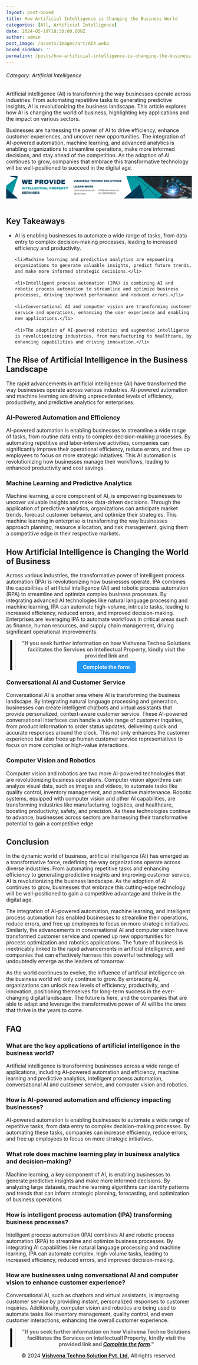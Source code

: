 ```yaml
---
layout: post-boxed
title: How Artificial Intelligence is Changing the Business World
categories: [All, Artificial Intelligence]
date: 2024-05-19T18:30:00.000Z
author: admin
post_image: /assets/images/art/AI4.webp
boxed_sidebar: ''
permalink: /posts/how-artificial-intelligence-is-changing-the-business-world
---
```


###### Category: Artificial Intelligence

<html lang="en">
<head>
    <meta charset="UTF-8">
    <meta name="viewport" content="width=device-width, initial-scale=1.0">
    <meta name="description" content="Discover how AI is transforming businesses with automation, machine learning, predictive analytics, and enhanced customer service.">
    <title><h1>How Artificial Intelligence is Changing the Business World</h1></title>
</head>
<body>

<p>Artificial intelligence (AI) is transforming the way businesses operate across industries. From automating repetitive tasks to generating predictive insights, AI is revolutionizing the business landscape. This article explores how AI is changing the world of business, highlighting key applications and the impact on various sectors.</p>

<p>Businesses are harnessing the power of AI to drive efficiency, enhance customer experiences, and uncover new opportunities. The integration of AI-powered automation, machine learning, and advanced analytics is enabling organizations to streamline operations, make more informed decisions, and stay ahead of the competition. As the adoption of AI continues to grow, companies that embrace this transformative technology will be well-positioned to succeed in the digital age.</p>

<!-- Image Banner Ad -->

<a href="/contact">
<img src="/assets/images/art/ip ads a.webp" alt="inlinead" style="max-width:100%; height:auto;">
</a>
<br><br>
	

<article>

<h2>Key Takeaways</h2>


<ul>
	<li>AI is enabling businesses to automate a wide range of tasks, from data entry to complex decision-making processes, leading to increased efficiency and productivity.</li>
	
	<li>Machine learning and predictive analytics are empowering organizations to generate valuable insights, predict future trends, and make more informed strategic decisions.</li>
	
	<li>Intelligent process automation (IPA) is combining AI and robotic process automation to streamline and optimize business processes, driving improved performance and reduced errors.</li>
	
	<li>Conversational AI and computer vision are transforming customer service and operations, enhancing the user experience and enabling new applications.</li>
	
	<li>The adoption of AI-powered robotics and augmented intelligence is revolutionizing industries, from manufacturing to healthcare, by enhancing capabilities and driving innovation.</li>
	
</ul>


<h2>The Rise of Artificial Intelligence in the Business Landscape</h2>

<p>The rapid advancements in artificial intelligence (AI) have transformed the way businesses operate across various industries. AI-powered automation and machine learning are driving unprecedented levels of efficiency, productivity, and predictive analytics for enterprises.</p>

<h3>AI-Powered Automation and Efficiency</h3>

<p>AI-powered automation is enabling businesses to streamline a wide range of tasks, from routine data entry to complex decision-making processes. By automating repetitive and labor-intensive activities, companies can significantly improve their operational efficiency, reduce errors, and free up employees to focus on more strategic initiatives. This AI automation is revolutionizing how businesses manage their workflows, leading to enhanced productivity and cost savings.</p>

<h3>Machine Learning and Predictive Analytics</h3>

<p>Machine learning, a core component of AI, is empowering businesses to uncover valuable insights and make data-driven decisions. Through the application of predictive analytics, organizations can anticipate market trends, forecast customer behavior, and optimize their strategies. This machine learning in enterprise is transforming the way businesses approach planning, resource allocation, and risk management, giving them a competitive edge in their respective markets.</p>


<h2>How Artificial Intelligence is Changing the World of Business</h2>

<p>Across various industries, the transformative power of intelligent process automation (IPA) is revolutionizing how businesses operate. IPA combines the capabilities of artificial intelligence (AI) and robotic process automation (RPA) to streamline and optimize complex business processes. By integrating advanced AI technologies like natural language processing and machine learning, IPA can automate high-volume, intricate tasks, leading to increased efficiency, reduced errors, and improved decision-making. Enterprises are leveraging IPA to automate workflows in critical areas such as finance, human resources, and supply chain management, driving significant operational improvements.</p>

<!-- Quote Ad with Button -->	
	
<center><blockquote style="position:relative;">
<p><b style="font-size:1em;">"If you seek further information on how Vishvena Techno Solutions facilitates the Services on Intellectual Property, kindly visit the provided link and</b></p>

<div style="position:absolute; top:0; bottom:0; left:-15px; border-left:5px solid black;"></div>
<p><a href="/contact" style="background-color: #2196F3; color: white; padding: 8px 16px; text-decoration: none; border-radius: 5px; font-weight: bold;">Complete the form</a></p>

</blockquote></center>


<h3>Conversational AI and Customer Service</h3>

<p>Conversational AI is another area where AI is transforming the business landscape. By integrating natural language processing and generation, businesses can create intelligent chatbots and virtual assistants that provide personalized, context-aware customer service. These AI-powered conversational interfaces can handle a wide range of customer inquiries, from product information to order status updates, delivering quick and accurate responses around the clock. This not only enhances the customer experience but also frees up human customer service representatives to focus on more complex or high-value interactions.</p>

<h3>Computer Vision and Robotics</h3>

<p>Computer vision and robotics are two more AI-powered technologies that are revolutionizing business operations. Computer vision algorithms can analyze visual data, such as images and videos, to automate tasks like quality control, inventory management, and predictive maintenance. Robotic systems, equipped with computer vision and other AI capabilities, are transforming industries like manufacturing, logistics, and healthcare, boosting productivity, safety, and precision. As these technologies continue to advance, businesses across sectors are harnessing their transformative potential to gain a competitive edge</p>

<h2>Conclusion</h2>

<p>In the dynamic world of business, artificial intelligence (AI) has emerged as a transformative force, redefining the way organizations operate across diverse industries. From automating repetitive tasks and enhancing efficiency to generating predictive insights and improving customer service, AI is revolutionizing the business landscape. As the adoption of AI continues to grow, businesses that embrace this cutting-edge technology will be well-positioned to gain a competitive advantage and thrive in the digital age.</p>

<p>The integration of AI-powered automation, machine learning, and intelligent process automation has enabled businesses to streamline their operations, reduce errors, and free up employees to focus on more strategic initiatives. Similarly, the advancements in conversational AI and computer vision have transformed customer service and opened up new opportunities for process optimization and robotics applications. The future of business is inextricably linked to the rapid advancements in artificial intelligence, and companies that can effectively harness this powerful technology will undoubtedly emerge as the leaders of tomorrow.</p>

<p>As the world continues to evolve, the influence of artificial intelligence on the business world will only continue to grow. By embracing AI, organizations can unlock new levels of efficiency, productivity, and innovation, positioning themselves for long-term success in the ever-changing digital landscape. The future is here, and the companies that are able to adapt and leverage the transformative power of AI will be the ones that thrive in the years to come.</p>

<h2>FAQ</h2>

<h3>What are the key applications of artificial intelligence in the business world?</h3>
<p>Artificial intelligence is transforming businesses across a wide range of applications, including AI-powered automation and efficiency, machine learning and predictive analytics, intelligent process automation, conversational AI and customer service, and computer vision and robotics.</p>

<h3>How is AI-powered automation and efficiency impacting businesses?</h3>
<p>AI-powered automation is enabling businesses to automate a wide range of repetitive tasks, from data entry to complex decision-making processes. By automating these tasks, companies can increase efficiency, reduce errors, and free up employees to focus on more strategic initiatives.</p>

<h3>What role does machine learning play in business analytics and decision-making?</h3>
<p>Machine learning, a key component of AI, is enabling businesses to generate predictive insights and make more informed decisions. By analyzing large datasets, machine learning algorithms can identify patterns and trends that can inform strategic planning, forecasting, and optimization of business operations</p>

<h3>How is intelligent process automation (IPA) transforming business processes?</h3>
<p>Intelligent process automation (IPA) combines AI and robotic process automation (RPA) to streamline and optimize business processes. By integrating AI capabilities like natural language processing and machine learning, IPA can automate complex, high-volume tasks, leading to increased efficiency, reduced errors, and improved decision-making.</p>

<h3>How are businesses using conversational AI and computer vision to enhance customer experience?</h3>
<p>Conversational AI, such as chatbots and virtual assistants, is improving customer service by providing instant, personalized responses to customer inquiries. Additionally, computer vision and robotics are being used to automate tasks like inventory management, quality control, and even customer interactions, enhancing the overall customer experience.</p>
		        

</article>

<!-- Quote Ad with link -->

<center><blockquote style="position:relative;">
<p><b style="font-size:1em;">"If you seek further information on how Vishvena Techno Solutions facilitates the Services on Intellectuall Property, kindly visit the provided link and <a href="/contact"><i>Complete the form</i></a>."</b></p>
<div style="position:absolute; top:0; bottom:0; left:-15px; border-left:5px solid black;"></div>
</blockquote></center>

<footer>
    <center>
	<p>&copy; 2024 <a href="https://vishvena.com"><b>Vishvena Techno Solution Pvt. Ltd.</b></a> All rights reserved.</p>
	</center>
</footer>

</body>
</html>
